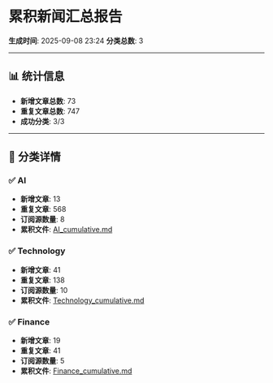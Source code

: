 # 累积新闻汇总报告

**生成时间**: 2025-09-08 23:24
**分类总数**: 3

---

## 📊 统计信息

- **新增文章总数**: 73
- **重复文章总数**: 747
- **成功分类**: 3/3

---

## 📂 分类详情

### ✅ AI
- **新增文章**: 13
- **重复文章**: 568
- **订阅源数量**: 8
- **累积文件**: [AI_cumulative.md](./AI_cumulative.md)

### ✅ Technology
- **新增文章**: 41
- **重复文章**: 138
- **订阅源数量**: 10
- **累积文件**: [Technology_cumulative.md](./Technology_cumulative.md)

### ✅ Finance
- **新增文章**: 19
- **重复文章**: 41
- **订阅源数量**: 5
- **累积文件**: [Finance_cumulative.md](./Finance_cumulative.md)

